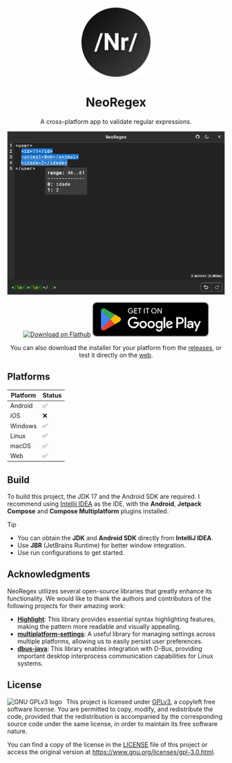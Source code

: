 <p align="center">
  <img src="application/assets/ic_launcher.png" alt="NeoRegex logo" height="160" width="160" />
</p>

<h1 align="center">NeoRegex</h1>

<p align="center">
A cross-platform app to validate regular expressions.
</p>

<p align="center">
    <img src="images/linux_dark_mode.png" alt="NeoRegex desktop app"/>
</p>

<p align="center">
    <a href="https://flathub.org/apps/com.neoutils.NeoRegex"><img height="80px" alt="Download on Flathub" src="https://flathub.org/assets/badges/flathub-badge-en.svg"/></a>
    <a href="https://play.google.com/store/apps/details?id=com.neo.regex"><img height="80px" alt="Get it on Google Play" src="images/playstore_badge.webp"/></a>
</p>

<p align="center">
    You can also download the installer for your platform from the <a href="https://github.com/NeoUtils/NeoRegex/releases">releases</a>, or test it directly on the <a href="https://neoregex.neoutils.com/">web</a>.
</p>

## Platforms

| Platform | Status |
|----------|--------|
| Android  | ✅      |
| iOS      | ❌      |
| Windows  | ✅      |
| Linux    | ✅      |
| macOS    | ✅      |
| Web      | ✅      |

## Build

To build this project, the JDK 17 and the Android SDK are required.
I recommend using [Intellij IDEA](https://www.jetbrains.com/idea/download) as the IDE, with the **Android**, **Jetpack Compose** and **Compose Multiplatform** plugins installed.

> [!TIP]
> - You can obtain the **JDK** and **Android SDK** directly from **IntelliJ IDEA**.
> - Use **JBR** (JetBrains Runtime) for better window integration.
> - Use run configurations to get started.

## Acknowledgments

NeoRegex utilizes several open-source libraries that greatly enhance its functionality. We would like to thank the authors and contributors of the following projects for their amazing work:

- [**Highlight**](https://github.com/NeoUtils/Highlight):  This library provides essential syntax highlighting features, making the pattern more readable and visually appealing.
- [**multiplatform-settings**](https://github.com/russhwolf/multiplatform-settings): A useful library for managing settings across multiple platforms, allowing us to easily persist user preferences.
- [**dbus-java**](https://github.com/hypfvieh/dbus-java): This library enables integration with D-Bus, providing important desktop interprocess communication capabilities for Linux systems.

## License

<a href="https://www.gnu.org/licenses/gpl-3.0.html">
  <img src="https://www.gnu.org/graphics/gplv3-127x51.png" alt="GNU GPLv3 logo" align="left" style="margin-right: 10px;">
</a>

This project is licensed under [GPLv3](https://www.gnu.org/licenses/gpl-3.0.html), a copyleft free software license. You
are permitted to copy, modify, and
redistribute the code, provided that the redistribution is accompanied by the corresponding source code under the same
license, in order to maintain its free software nature.

You can find a copy of the license in the [LICENSE](/LICENSE)
file of this project or access the original version at https://www.gnu.org/licenses/gpl-3.0.html.

